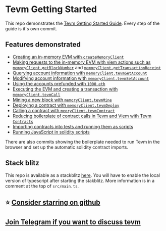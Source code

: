 # Tevm Getting Started

This repo demonstrates the [Tevm Getting Started Guide](https://tevm.sh/getting-started/getting-started/). Every step of the guide is it's own commit.

## Features demonstrated

- [Creating an in-memory EVM with `createMemoryClient`](https://github.com/evmts/quick-start/commit/14cc9ae57fdec784f9d779010b91df9b6935055a)
- [Making requests to the in-memory EVM with viem actions such as `memoryClient.getBlockNumber`](https://github.com/evmts/quick-start/commit/3ce876cb27022befebc22f64562afacc125da078) and [`memoryClient.getTransactionReceipt`](https://github.com/evmts/quick-start/commit/d3371fbec7e3ed5e8da7b6447c0845127a4bb064)
- [Querying account information with `memoryClient.tevmGetAccount`](https://github.com/evmts/quick-start/commit/6cf495c4ca5bfceeb1c21a0cf31f206458241791)
- [Modifying account information with `memoryClient.tevmSetAccount`](https://github.com/evmts/quick-start/commit/8079d4afcbb8f6494bab4100bf0d17109f3cf923)
- [Using the accounts prefunded with `1000 eth`](https://github.com/evmts/quick-start/commit/b00e2c3489c3dc2d38b7d31dc5d4d4fd25c0f622)
- [Executing the EVM and creating a transaction with `memoryClient.tevmCall`](https://github.com/evmts/quick-start/commit/831ad06fa7c7143a351edda0b02741048bd623d7)
- [Mining a new block with `memoryClient.tevmMine`](https://github.com/evmts/quick-start/commit/7418a4afc503335804bdc66834f4bda75d21631a)
- [Deploying a contract with `memoryClient.tevmDeploy`](https://github.com/evmts/quick-start/commit/dbbeb75ec1006d1639169b227858a819b37ffd53)
- [Calling a contract with `meoryClient.tevmContract`](https://github.com/evmts/quick-start/commit/9ca7d45a3004b5c4f362edab91b245b8955af4ee)
- [Reducing boilerplate of contract calls in Tevm and Viem with Tevm `Contracts`](https://github.com/evmts/quick-start/commit/aed4d8a4bcdbcda526da159402f138d44f628ad8)
- [Importing contracts into tests and running them as scripts](https://github.com/evmts/quick-start/commit/de0b4ace7cb192dc86e6d4fe7a36d847b7944853)
- [Running JavaScript in solidity scripts](https://github.com/evmts/quick-start/commit/2551ecb01eb5a01863b4b9a58592c7ebb256491b)

There are also commits showing the boilerplate needed to run Tevm in the browser and set up the automatic solidity contract imports.

## Stack blitz

This repo is available as a stackblitz [here](https://stackblitz.com/~/github.com/evmts/quick-start?file=src/main.ts). You will have to enable the local version of typescript after starting the stakblitz. More information is in a comment at the top of `src/main.ts`.

## ⭐ [Consider starring on github](https://github.com/evmts/tevm-monorepo)

## [Join Telegram if you want to discuss tevm](https://t.me/+ANThR9bHDLAwMjUx)
